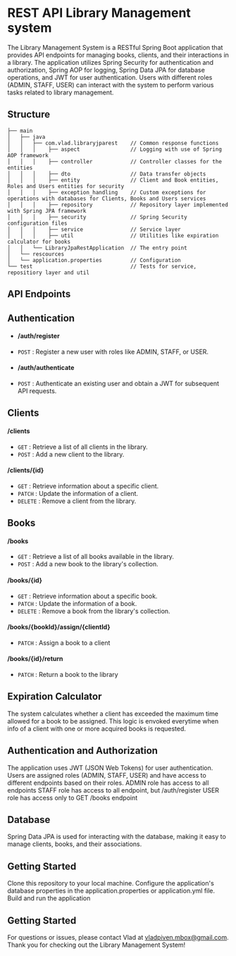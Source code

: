 # REST API Library Management system
The Library Management System is a RESTful Spring Boot application that provides API endpoints for managing books, clients, and their interactions in a library. The application utilizes Spring Security for authentication and authorization, Spring AOP for logging, Spring Data JPA for database operations, and JWT for user authentication. Users with different roles (ADMIN, STAFF, USER) can interact with the system to perform various tasks related to library management.

## Structure
```
├── main
│   ├── java          
│   │   ├── com.vlad.libraryjparest    // Common response functions
│   │   │    ├── aspect                // Logging with use of Spring AOP framework 
│   │   │    ├── controller            // Controller classes for the entities
│   │   │    ├── dto                   // Data transfer objects
│   │   │    ├── entity                // Client and Book entities, Roles and Users entities for security
│   │   │    ├── exception_handling    // Custom exceptions for operations with databases for Clients, Books and Users services 
│   │   │    ├── repository            // Repository layer implemented with Spring JPA framework
│   │   │    ├── security              // Spring Security configuration files
│   │   │    ├── service               // Service layer
│   │   │    ├── util                  // Utilities like expiration calculator for books                        
│   │   └── LibraryJpaRestApplication  // The entry point
│   └── rescources
│   └── application.properties         // Configuration
└── test                               // Tests for service, repositiory layer and util
```

## API Endpoints
## Authentication

* #### /auth/register
* `POST` : Register a new user with roles like ADMIN, STAFF, or USER.

* #### /auth/authenticate
* `POST` : Authenticate an existing user and obtain a JWT for subsequent API requests.

## Clients

#### /clients
* `GET` : Retrieve a list of all clients in the library.
* `POST` : Add a new client to the library.

#### /clients/{id}
* `GET` : Retrieve information about a specific client.
* `PATCH` : Update the information of a client.
* `DELETE` : Remove a client from the library.

## Books

#### /books
* `GET` : Retrieve a list of all books available in the library.
* `POST` : Add a new book to the library's collection.

#### /books/{id}
* `GET` : Retrieve information about a specific book.
* `PATCH` : Update the information of a book.
* `DELETE` : Remove a book from the library's collection.

#### /books/{bookId}/assign/{clientId}
* `PATCH` : Assign a book to a client

#### /books/{id}/return
* `PATCH` : Return a book to the library

## Expiration Calculator
The system calculates whether a client has exceeded the maximum time allowed for a book to be assigned. This logic is envoked everytime when info of a client with one or more acquired books is requested.

## Authentication and Authorization
The application uses JWT (JSON Web Tokens) for user authentication. Users are assigned roles (ADMIN, STAFF, USER) and have access to different endpoints based on their roles.
ADMIN role has access to all endpoints
STAFF role has access to all endpoint, but /auth/register
USER role has access only to GET /books endpoint 

## Database
Spring Data JPA is used for interacting with the database, making it easy to manage clients, books, and their associations.

## Getting Started
Clone this repository to your local machine.
Configure the application's database properties in the application.properties or application.yml file.
Build and run the application

## Getting Started
For questions or issues, please contact Vlad at vladpiven.mbox@gmail.com.
Thank you for checking out the Library Management System!
